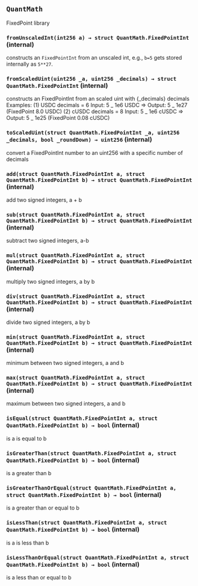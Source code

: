 ## `QuantMath`

FixedPoint library

### `fromUnscaledInt(int256 a) → struct QuantMath.FixedPointInt` (internal)

constructs an `FixedPointInt` from an unscaled int, e.g., `b=5` gets stored internally as `5**27`.

### `fromScaledUint(uint256 _a, uint256 _decimals) → struct QuantMath.FixedPointInt` (internal)

constructs an FixedPointInt from an scaled uint with {\_decimals} decimals
Examples:
(1) USDC decimals = 6
Input: 5 _ 1e6 USDC => Output: 5 _ 1e27 (FixedPoint 8.0 USDC)
(2) cUSDC decimals = 8
Input: 5 _ 1e6 cUSDC => Output: 5 _ 1e25 (FixedPoint 0.08 cUSDC)

### `toScaledUint(struct QuantMath.FixedPointInt _a, uint256 _decimals, bool _roundDown) → uint256` (internal)

convert a FixedPointInt number to an uint256 with a specific number of decimals

### `add(struct QuantMath.FixedPointInt a, struct QuantMath.FixedPointInt b) → struct QuantMath.FixedPointInt` (internal)

add two signed integers, a + b

### `sub(struct QuantMath.FixedPointInt a, struct QuantMath.FixedPointInt b) → struct QuantMath.FixedPointInt` (internal)

subtract two signed integers, a-b

### `mul(struct QuantMath.FixedPointInt a, struct QuantMath.FixedPointInt b) → struct QuantMath.FixedPointInt` (internal)

multiply two signed integers, a by b

### `div(struct QuantMath.FixedPointInt a, struct QuantMath.FixedPointInt b) → struct QuantMath.FixedPointInt` (internal)

divide two signed integers, a by b

### `min(struct QuantMath.FixedPointInt a, struct QuantMath.FixedPointInt b) → struct QuantMath.FixedPointInt` (internal)

minimum between two signed integers, a and b

### `max(struct QuantMath.FixedPointInt a, struct QuantMath.FixedPointInt b) → struct QuantMath.FixedPointInt` (internal)

maximum between two signed integers, a and b

### `isEqual(struct QuantMath.FixedPointInt a, struct QuantMath.FixedPointInt b) → bool` (internal)

is a is equal to b

### `isGreaterThan(struct QuantMath.FixedPointInt a, struct QuantMath.FixedPointInt b) → bool` (internal)

is a greater than b

### `isGreaterThanOrEqual(struct QuantMath.FixedPointInt a, struct QuantMath.FixedPointInt b) → bool` (internal)

is a greater than or equal to b

### `isLessThan(struct QuantMath.FixedPointInt a, struct QuantMath.FixedPointInt b) → bool` (internal)

is a is less than b

### `isLessThanOrEqual(struct QuantMath.FixedPointInt a, struct QuantMath.FixedPointInt b) → bool` (internal)

is a less than or equal to b
